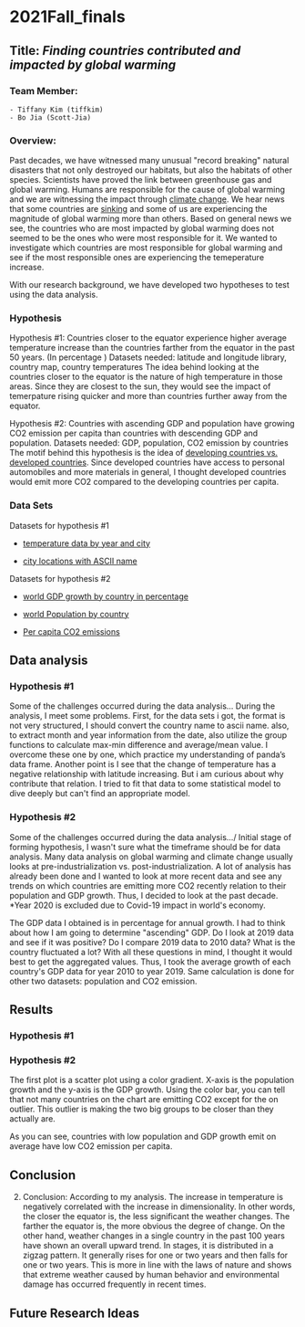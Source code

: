 # 2021Fall_finals

## Title: *Finding countries contributed and impacted by global warming*

###  Team Member: 
    - Tiffany Kim (tiffkim)
    - Bo Jia (Scott-Jia)

###  Overview:
Past decades, we have witnessed many unusual "record breaking" natural disasters that not only destroyed our habitats, but also the habitats of other species. Scientists have proved the link between greenhouse gas and global warming. Humans are responsible for the cause of global warming and we are witnessing the impact through [climate change](https://stacker.com/stories/3377/natural-disasters-linked-climate-change). We hear news that some countries are [sinking](https://www.activesustainability.com/climate-change/countries-risk-disappearing-climate-change/?_adin=02021864894) and some of us are experiencing the magnitude of global warming more than others. Based on general news we see, the countries who are most impacted by global warming does not seemed to be the ones who were most responsible for it. We wanted to investigate which countries are most responsible for global warming and see if the most responsible ones are experiencing the temeperature increase.

With our research background, we have developed two hypotheses to test using the data analysis.
### Hypothesis
Hypothesis #1: Countries closer to the equator experience higher average temperature increase than the countries 
farther from the equator in the past 50 years.  (In percentage )
Datasets needed: latitude and longitude library, country map, country temperatures
The idea behind looking at the countries closer to the equator is the nature of high temperature in those areas. Since they are closest to the sun, they would see the impact of temerpature rising quicker and more than countries further away from the equator.


Hypothesis #2: Countries with ascending GDP and population have growing CO2 emission per capita than
countries with descending GDP and population.
Datasets needed: GDP, population, CO2 emission by countries
The motif behind this hypothesis is the idea of [developing countries vs. developed countries](https://keydifferences.com/difference-between-developed-countries-and-developing-countries.html). Since developed countries have access to personal automobiles and more materials in general, I thought developed countries would emit more CO2 compared to the developing countries per capita.

### Data Sets
Datasets for hypothesis #1
- [temperature data by year and city](https://www.kaggle.com/berkeleyearth/climate-change-earth-surface-temperature-data?select=GlobalLandTemperaturesByCity.csv)

- [city locations with ASCII name](https://www.kaggle.com/swapnilbhange/average-temperature-of-cities)

Datasets for hypothesis #2
- [world GDP growth by country in percentage](https://data.worldbank.org/indicator/NY.GDP.MKTP.KD.ZG?end=2020&start=1961&view=chart)

- [world Population by country](https://population.un.org/wpp/Download/Standard/Population/)

- [Per capita CO2 emissions](https://ourworldindata.org/per-capita-co2)

## Data analysis
### Hypothesis #1
Some of the challenges occurred during the data analysis...
During the analysis, I meet some problems. First, for the data sets i got, the format is not very structured, I should convert the country name to ascii name. also, to extract month and year information from the date, also utilize the group functions to calculate max-min difference and average/mean value. I overcome these one by one, which practice my understanding of panda’s data frame. Another point is I see that the change of temperature has a negative relationship with latitude increasing. But i am curious about why contribute that relation. I tried to fit that data to some statistical model to dive deeply but can't find an appropriate model.

### Hypothesis #2
Some of the challenges occurred during the data analysis.../
Initial stage of forming hypothesis, I wasn't sure what the timeframe should be for data analysis. Many data analysis on global warming and climate change usually looks at pre-industrialization vs. post-industrialization. A lot of analysis has already been done and I wanted to look at more recent data and see any trends on which countries are emitting more CO2 recently relation to their population and GDP growth. Thus, I decided to look at the past decade. *Year 2020 is excluded due to Covid-19 impact in world's economy.

The GDP data I obtained is in percentage for annual growth. I had to think about how I am going to determine "ascending" GDP. Do I look at 2019 data and see if it was positive? Do I compare 2019 data to 2010 data? What is the country fluctuated a lot? With all these questions in mind, I thought it would best to get the aggregated values. Thus, I took the average growth of each country's GDP data for year 2010 to year 2019. Same calculation is done for other two datasets: population and CO2 emission.


## Results
### Hypothesis #1


### Hypothesis #2
The first plot is a scatter plot using a color gradient. X-axis is the population growth and the y-axis is the GDP growth. Using the color bar, you can tell that not many countries on the chart are emitting CO2 except for the on outlier. This outlier is making the two big groups to be closer than they actually are. 

As you can see, countries with low population and GDP growth emit on average have low CO2 emission per capita. 

## Conclusion

2. Conclusion: According to my analysis. The increase in temperature is negatively correlated with the increase in dimensionality. In other words, the closer the equator is, the less significant the weather changes. The farther the equator is, the more obvious the degree of change.
On the other hand, weather changes in a single country in the past 100 years have shown an overall upward trend. In stages, it is distributed in a zigzag pattern. It generally rises for one or two years and then falls for one or two years. This is more in line with the laws of nature and shows that extreme weather caused by human behavior and environmental damage has occurred frequently in recent times.

## Future Research Ideas

